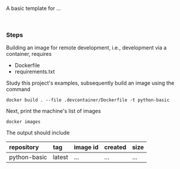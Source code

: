 <br>

A basic template for ...

<br>

### Steps

Building an image for remote development, i.e., development via a container, requires

* Dockerfile
* requirements.txt

Study this project's examples, subsequently build an image using the command

```shell
docker build . --file .devcontainer/Dockerfile -t python-basic
```

Next, print the machine's list of images

```shell
docker images
```

The output should include

|repository|tag|image id|created|size|
|:---|:---|:---|:---|:---|
|python-basic|latest|$\ldots$|$\ldots$|$\ldots$|

















